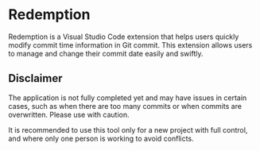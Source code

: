 # Redemption
Redemption is a Visual Studio Code extension that helps users quickly modify commit time information in Git commit. This extension allows users to manage and change their commit date easily and swiftly.


## Disclaimer
The application is not fully completed yet and may have issues in certain cases, such as when there are too many commits or when commits are overwritten. Please use with caution.

It is recommended to use this tool only for a new project with full control, and where only one person is working to avoid conflicts.
